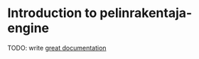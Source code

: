 # Introduction to pelinrakentaja-engine

TODO: write [great documentation](http://jacobian.org/writing/what-to-write/)
